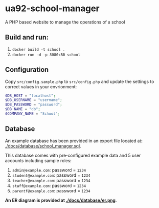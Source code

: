 # ua92-school-manager
A PHP based website to manage the operations of a school

## Build and run:

1. `docker build -t school .`
2. `docker run -d -p 8080:80 school`

## Configuration

Copy `src/config.sample.php` to `src/config.php` and update the settings to correct values in your envrionment:

```php
$DB_HOST = "localhost";
$DB_USERNAME = "username";
$DB_PASSWORD = "password";
$DB_NAME = "db";
$COMPANY_NAME = "School";
```

## Database

An example database has been provided in an export file located at: [./docs/database/school_manager.sql](./docs/database/school_manager.sql).

This database comes with pre-configured example data and 5 user accounts including sample roles:
1. `admin@example.com`: password = `1234`
2. `student@example.com`: password = `1234`
3. `teacher@example.com`: password = `1234`
4. `staff@example.com`: password = `1234`
5. `parentf@example.com`: password = `1234`

**An ER diagram is provided at [./docs/database/er.png](./docs/database/er.png).**